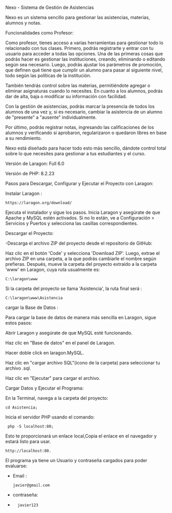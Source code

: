 Nexo - Sistema de Gestión de Asistencias


Nexo es un sistema sencillo para gestionar las asistencias, materias, alumnos y notas. 

 
 Funcionalidades como Profesor:

 
Como profesor, tienes acceso a varias herramientas para gestionar todo lo relacionado con tus clases. Primero, podrás registrarte y entrar con tu usuario para acceder a todas las opciones. Una de las primeras cosas que podrás hacer es gestionar las instituciones, creando, eliminando o editando según sea necesario. Luego, podrás ajustar los parámetros de promoción, que definen qué tiene que cumplir un alumno para pasar al siguiente nivel, todo según las políticas de la institución.


También tendrás control sobre las materias, permitiéndote agregar o eliminar asignaturas cuando lo necesites. En cuanto a los alumnos, podrás dar de alta, baja o modificar su información con facilidad.


Con la gestión de asistencias, podrás marcar la presencia de todos los alumnos de una vez y, si es necesario, cambiar la asistencia de un alumno de "presente" a "ausente" individualmente.

Por último, podrás registrar notas, ingresando las calificaciones de los alumnos y verificando si aprobaron, regularizaron o quedaron libres en base a su rendimiento.

Nexo está diseñado para hacer todo esto más sencillo, dándote control total sobre lo que necesites para gestionar a tus estudiantes y el curso.



Versión de Laragon: Full 6.0


Versión de PHP: 8.2.23



Pasos para Descargar, Configurar y Ejecutar el Proyecto con Laragon:


Instalar Laragon :
    
    https://laragon.org/download/
Ejecuta el instalador y sigue los pasos.
Inicia Laragon y asegúrate de que Apache y MySQL estén activados. Si no lo están, ve a Configuración > Servicios y Puertos y selecciona las casillas correspondientes.


 
Descargar el Proyecto:



  -Descarga el archivo ZIP del proyecto desde el repositorio de GitHub:

  
Haz clic en el botón 'Code' y selecciona 'Download ZIP'. Luego, extrae el archivo ZIP en una carpeta, a la que podrás cambiarle el nombre según prefieras. Después, mueve la carpeta del proyecto extraído a la carpeta 'www' en Laragon, cuya ruta usualmente es:
    
    C:\laragon\www
  Si la carpeta del proyecto se llama 'Asistencia', la ruta final será :
  
    C:\laragon\www\Asistencia
    
cargar la Base de Datos :

Para cargar la base de datos de manera más sencilla en Laragon, sigue estos pasos:

Abrir Laragon y asegúrate de que MySQL esté funcionando.


Haz clic en "Base de datos" en el panel de Laragon.


Hacer doble click en laragon.MySQL.


Haz clic en "cargar archivo SQL"(icono de la carpeta) para seleccionar tu archivo .sql.


Haz clic en "Ejecutar" para cargar el archivo.

 
  
Cargar Datos y Ejecutar el Programa:


En la Terminal, navega a la carpeta del proyecto:
    
    cd Asistencia;
  Inicia el servidor PHP usando el comando:  
     
     php -S localhost:80;
  Esto te proporcionará un enlace local,Copia el enlace en el navegador y estará listo para usar. 
   
   
    http://localhost:80. 


El programa ya tiene un Usuario y contraseña cargados para poder evaluarse:  
 - Email :

       javier@gmail.com
 - contraseña:
 -       javier123

